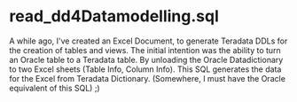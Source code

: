 read_dd4Datamodelling.sql
=========================
A while ago, I've created an Excel Document, to generate Teradata DDLs for the creation of tables and views.
The initial intention was the ability to turn an Oracle table to a Teradata table.
By unloading the Oracle Datadictionary to two Excel sheets (Table Info, Column Info).
This SQL generates the data for the Excel from Teradata Dictionary.
(Somewhere, I must have the Oracle equivalent of this SQL) ;)
